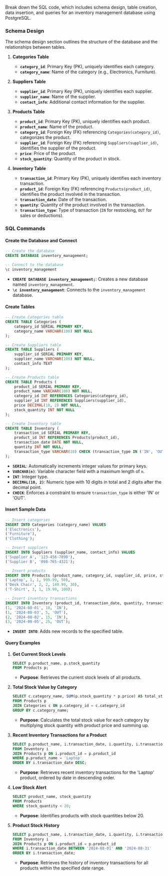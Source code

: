 Break down the SQL code, which includes schema design, table creation, data insertion, and queries for an inventory management database using PostgreSQL.

### Schema Design

The schema design section outlines the structure of the database and the relationships between tables.

1. **Categories Table**
   - **`category_id`**: Primary Key (PK), uniquely identifies each category.
   - **`category_name`**: Name of the category (e.g., Electronics, Furniture).

2. **Suppliers Table**
   - **`supplier_id`**: Primary Key (PK), uniquely identifies each supplier.
   - **`supplier_name`**: Name of the supplier.
   - **`contact_info`**: Additional contact information for the supplier.

3. **Products Table**
   - **`product_id`**: Primary Key (PK), uniquely identifies each product.
   - **`product_name`**: Name of the product.
   - **`category_id`**: Foreign Key (FK) referencing `Categories(category_id)`, categorizes the product.
   - **`supplier_id`**: Foreign Key (FK) referencing `Suppliers(supplier_id)`, identifies the supplier of the product.
   - **`price`**: Price of the product.
   - **`stock_quantity`**: Quantity of the product in stock.

4. **Inventory Table**
   - **`transaction_id`**: Primary Key (PK), uniquely identifies each inventory transaction.
   - **`product_id`**: Foreign Key (FK) referencing `Products(product_id)`, identifies the product involved in the transaction.
   - **`transaction_date`**: Date of the transaction.
   - **`quantity`**: Quantity of the product involved in the transaction.
   - **`transaction_type`**: Type of transaction (`IN` for restocking, `OUT` for sales or deductions). 

### SQL Commands

#### Create the Database and Connect

```sql
-- Create the database
CREATE DATABASE inventory_management;

-- Connect to the database
\c inventory_management
```
- **`CREATE DATABASE inventory_management;`**: Creates a new database named `inventory_management`.
- **`\c inventory_management`**: Connects to the `inventory_management` database.

#### Create Tables

```sql
-- Create Categories table
CREATE TABLE Categories (
    category_id SERIAL PRIMARY KEY,
    category_name VARCHAR(100) NOT NULL
);

-- Create Suppliers table
CREATE TABLE Suppliers (
    supplier_id SERIAL PRIMARY KEY,
    supplier_name VARCHAR(100) NOT NULL,
    contact_info TEXT
);

-- Create Products table
CREATE TABLE Products (
    product_id SERIAL PRIMARY KEY,
    product_name VARCHAR(100) NOT NULL,
    category_id INT REFERENCES Categories(category_id),
    supplier_id INT REFERENCES Suppliers(supplier_id),
    price DECIMAL(10, 2) NOT NULL,
    stock_quantity INT NOT NULL
);

-- Create Inventory table
CREATE TABLE Inventory (
    transaction_id SERIAL PRIMARY KEY,
    product_id INT REFERENCES Products(product_id),
    transaction_date DATE NOT NULL,
    quantity INT NOT NULL,
    transaction_type VARCHAR(10) CHECK (transaction_type IN ('IN', 'OUT'))
);
```

- **`SERIAL`**: Automatically increments integer values for primary keys.
- **`VARCHAR(n)`**: Variable character field with a maximum length of `n`.
- **`INT`**: Integer type.
- **`DECIMAL(10, 2)`**: Numeric type with 10 digits in total and 2 digits after the decimal point.
- **`CHECK`**: Enforces a constraint to ensure `transaction_type` is either 'IN' or 'OUT'.

#### Insert Sample Data

```sql
-- Insert categories
INSERT INTO Categories (category_name) VALUES
('Electronics'),
('Furniture'),
('Clothing');

-- Insert suppliers
INSERT INTO Suppliers (supplier_name, contact_info) VALUES
('Supplier A', '123-456-7890'),
('Supplier B', '098-765-4321');

-- Insert products
INSERT INTO Products (product_name, category_id, supplier_id, price, stock_quantity) VALUES
('Laptop', 1, 1, 999.99, 50),
('Desk Chair', 2, 2, 149.99, 30),
('T-Shirt', 3, 1, 19.99, 100);

-- Insert inventory transactions
INSERT INTO Inventory (product_id, transaction_date, quantity, transaction_type) VALUES
(1, '2024-08-01', 10, 'IN'),
(1, '2024-08-03', 5, 'OUT'),
(2, '2024-08-02', 15, 'IN'),
(3, '2024-08-05', 25, 'OUT');
```
- **`INSERT INTO`**: Adds new records to the specified table.

#### Query Examples

1. **Get Current Stock Levels**

   ```sql
   SELECT p.product_name, p.stock_quantity
   FROM Products p;
   ```
   - **Purpose**: Retrieves the current stock levels of all products.

2. **Total Stock Value by Category**

   ```sql
   SELECT c.category_name, SUM(p.stock_quantity * p.price) AS total_stock_value
   FROM Products p
   JOIN Categories c ON p.category_id = c.category_id
   GROUP BY c.category_name;
   ```
   - **Purpose**: Calculates the total stock value for each category by multiplying stock quantity with product price and summing up.

3. **Recent Inventory Transactions for a Product**

   ```sql
   SELECT p.product_name, i.transaction_date, i.quantity, i.transaction_type
   FROM Inventory i
   JOIN Products p ON i.product_id = p.product_id
   WHERE p.product_name = 'Laptop'
   ORDER BY i.transaction_date DESC;
   ```
   - **Purpose**: Retrieves recent inventory transactions for the 'Laptop' product, ordered by date in descending order.

4. **Low Stock Alert**

   ```sql
   SELECT product_name, stock_quantity
   FROM Products
   WHERE stock_quantity < 20;
   ```
   - **Purpose**: Identifies products with stock quantities below 20.

5. **Product Stock History**

   ```sql
   SELECT p.product_name, i.transaction_date, i.quantity, i.transaction_type
   FROM Inventory i
   JOIN Products p ON i.product_id = p.product_id
   WHERE i.transaction_date BETWEEN '2024-08-01' AND '2024-08-31'
   ORDER BY i.transaction_date;
   ```
   - **Purpose**: Retrieves the history of inventory transactions for all products within the specified date range.




